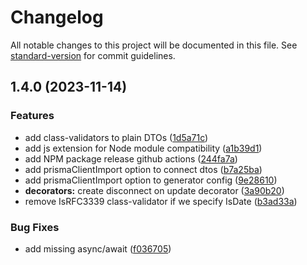 # Changelog

All notable changes to this project will be documented in this file. See [standard-version](https://github.com/conventional-changelog/standard-version) for commit guidelines.

## 1.4.0 (2023-11-14)


### Features

* add class-validators to plain DTOs ([1d5a71c](https://github.com/Nos-Futurs/prisma-types-generator/commit/1d5a71c7f945c5465b7c62dda0477cfc046c3f43))
* add js extension for Node module compatibility ([a1b39d1](https://github.com/Nos-Futurs/prisma-types-generator/commit/a1b39d19895bc1ccd725edfec9a2b94af7fec471))
* add NPM package release github actions ([244fa7a](https://github.com/Nos-Futurs/prisma-types-generator/commit/244fa7a139615d282bfc13bfe384725de9b981e1))
* add prismaClientImport option to connect dtos ([b7a25ba](https://github.com/Nos-Futurs/prisma-types-generator/commit/b7a25ba741d718caca9a450c0390356eb6b388f4))
* add prismaClientImport option to generator config ([9e28610](https://github.com/Nos-Futurs/prisma-types-generator/commit/9e28610c58864be739c57d53bd3e0c9564d958e3))
* **decorators:** create disconnect on update decorator ([3a90b20](https://github.com/Nos-Futurs/prisma-types-generator/commit/3a90b20eafbea927dfe6c8ecebc29d4b768e18b6))
* remove IsRFC3339 class-validator if we specify IsDate ([b3ad33a](https://github.com/Nos-Futurs/prisma-types-generator/commit/b3ad33a840df13bf7372eda8ebc07e92016929b1))


### Bug Fixes

* add missing async/await ([f036705](https://github.com/Nos-Futurs/prisma-types-generator/commit/f036705752a85a8400e0fd03864b5415a97772a6))
